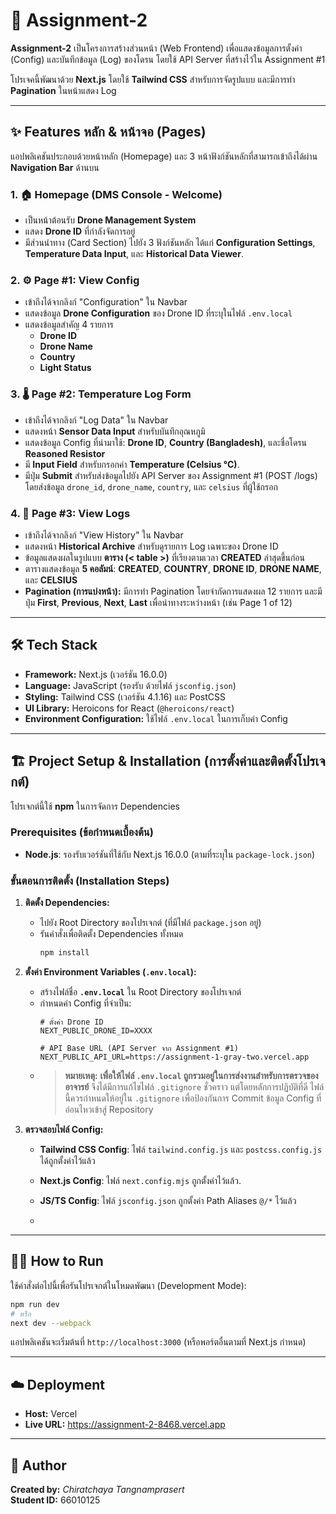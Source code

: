 # 🚀 Assignment-2

**Assignment-2** เป็นโครงการสร้างส่วนหน้า (Web Frontend) เพื่อแสดงข้อมูลการตั้งค่า (Config) และบันทึกข้อมูล (Log) ของโดรน โดยใช้ API Server ที่สร้างไว้ใน Assignment #1

โปรเจคนี้พัฒนาด้วย **Next.js** โดยใช้ **Tailwind CSS** สำหรับการจัดรูปแบบ และมีการทำ **Pagination** ในหน้าแสดง Log

---

## ✨ Features หลัก & หน้าจอ (Pages)

แอปพลิเคชันประกอบด้วยหน้าหลัก (Homepage) และ 3 หน้าฟังก์ชันหลักที่สามารถเข้าถึงได้ผ่าน **Navigation Bar** ด้านบน

### 1. 🏠 Homepage (DMS Console - Welcome)
* เป็นหน้าต้อนรับ **Drone Management System**
* แสดง **Drone ID** ที่กำลังจัดการอยู่
* มีส่วนนำทาง (Card Section) ไปยัง 3 ฟังก์ชันหลัก ได้แก่ **Configuration Settings**, **Temperature Data Input**, และ **Historical Data Viewer**.

### 2. ⚙️ Page #1: View Config
* เข้าถึงได้จากลิงก์ "Configuration" ใน Navbar
* แสดงข้อมูล **Drone Configuration** ของ Drone ID ที่ระบุในไฟล์ `.env.local`
* แสดงข้อมูลสำคัญ 4 รายการ
    * **Drone ID**
    * **Drone Name**
    * **Country**
    * **Light Status** 

### 3. 🌡️ Page #2: Temperature Log Form
* เข้าถึงได้จากลิงก์ "Log Data" ใน Navbar
* แสดงหน้า **Sensor Data Input** สำหรับบันทึกอุณหภูมิ
* แสดงข้อมูล Config ที่นำมาใช้: **Drone ID**, **Country (Bangladesh)**, และชื่อโดรน **Reasoned Resistor**
* มี **Input Field** สำหรับกรอกค่า **Temperature (Celsius °C)**.
* มีปุ่ม **Submit** สำหรับส่งข้อมูลไปยัง API Server ของ Assignment #1 (POST /logs) โดยส่งข้อมูล `drone_id`, `drone_name`, `country`, และ `celsius` ที่ผู้ใช้กรอก

### 4. 📝 Page #3: View Logs
* เข้าถึงได้จากลิงก์ "View History" ใน Navbar
* แสดงหน้า **Historical Archive** สำหรับดูรายการ Log เฉพาะของ Drone ID 
* ข้อมูลแสดงผลในรูปแบบ **ตาราง (< table >)** ที่เรียงตามเวลา **CREATED** ล่าสุดขึ้นก่อน
* ตารางแสดงข้อมูล **5 คอลัมน์**: **CREATED**, **COUNTRY**, **DRONE ID**, **DRONE NAME**, และ **CELSIUS**
* **Pagination (การแบ่งหน้า):** มีการทำ Pagination โดยจำกัดการแสดงผล 12 รายการ และมีปุ่ม **First**, **Previous**, **Next**, **Last** เพื่อนำทางระหว่างหน้า (เช่น Page 1 of 12)

---

## 🛠️ Tech Stack

* **Framework:** Next.js (เวอร์ชัน 16.0.0)
* **Language:** JavaScript (รองรับ ด้วยไฟล์ `jsconfig.json`)
* **Styling:** Tailwind CSS (เวอร์ชัน 4.1.16) และ PostCSS
* **UI Library:** Heroicons for React (`@heroicons/react`)
* **Environment Configuration:** ใช้ไฟล์ `.env.local` ในการเก็บค่า Config

---

## 🏗️ Project Setup & Installation (การตั้งค่าและติดตั้งโปรเจกต์)

โปรเจกต์นี้ใช้ **npm** ในการจัดการ Dependencies

### Prerequisites (ข้อกำหนดเบื้องต้น)

* **Node.js**: รองรับเวอร์ชันที่ใช้กับ Next.js 16.0.0 (ตามที่ระบุใน `package-lock.json`)

### ขั้นตอนการติดตั้ง (Installation Steps)

1.  **ติดตั้ง Dependencies:**
    * ไปยัง Root Directory ของโปรเจกต์ (ที่มีไฟล์ `package.json` อยู่)
    * รันคำสั่งเพื่อติดตั้ง Dependencies ทั้งหมด
        ```bash
        npm install
        ```

2.  **ตั้งค่า Environment Variables (`.env.local`):**
    * สร้างไฟล์ชื่อ **`.env.local`** ใน Root Directory ของโปรเจกต์
    * กำหนดค่า Config ที่จำเป็น:
        ```env
        # ตั้งค่า Drone ID 
        NEXT_PUBLIC_DRONE_ID=XXXX 

        # API Base URL (API Server จาก Assignment #1)
        NEXT_PUBLIC_API_URL=https://assignment-1-gray-two.vercel.app
        ```
    * > **หมายเหตุ:** **เพื่อให้ไฟล์ `.env.local` ถูกรวมอยู่ในการส่งงานสำหรับการตรวจของอาจารย์** จึงได้มีการแก้ไขไฟล์ `.gitignore` ชั่วคราว แต่โดยหลักการปฏิบัติที่ดี ไฟล์นี้ควรกำหนดให้อยู่ใน `.gitignore` เพื่อป้องกันการ Commit ข้อมูล Config ที่อ่อนไหวเข้าสู่ Repository

3.  **ตรวจสอบไฟล์ Config:**
    * **Tailwind CSS Config**: ไฟล์ `tailwind.config.js` และ `postcss.config.js` ได้ถูกตั้งค่าไว้แล้ว
    * **Next.js Config**: ไฟล์ `next.config.mjs` ถูกตั้งค่าไว้แล้ว.
    * **JS/TS Config**: ไฟล์ `jsconfig.json` ถูกตั้งค่า Path Aliases `@/*` ไว้แล้ว
  
    * 
---

## 🏃‍♂️ How to Run

ใช้คำสั่งต่อไปนี้เพื่อรันโปรเจกต์ในโหมดพัฒนา (Development Mode):

```bash
npm run dev
# หรือ
next dev --webpack
```

แอปพลิเคชันจะเริ่มต้นที่ `http://localhost:3000` (หรือพอร์ตอื่นตามที่ Next.js กำหนด)

---

## ☁️ Deployment

- **Host:** Vercel  
- **Live URL:** https://assignment-2-8468.vercel.app
---

## 👤 Author

**Created by:** *Chiratchaya Tangnamprasert*  
**Student ID:** 66010125

